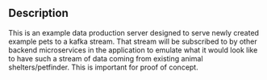 ## Description ##
This is an example data production server designed to serve newly created example pets to a kafka stream. That 
stream will be subscribed to by other backend microservices in the application to emulate what it would look like
to have such a stream of data coming from existing animal shelters/petfinder. This is important for proof of concept.

